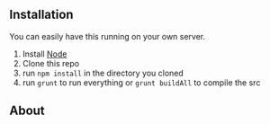 Installation
---
You can easily have this running on your own server.

1. Install [Node](https://nodejs.org/en/)
2. Clone this repo
3. run `npm install` in the directory you cloned
4. run `grunt` to run everything or `grunt buildAll` to compile the src

About
---